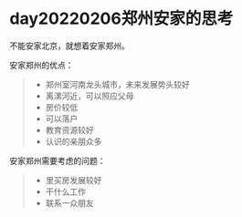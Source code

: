 # day20220206郑州安家的思考

不能安家北京，就想着安家郑州。

安家郑州的优点：
>- 郑州室河南龙头城市，未来发展势头较好
>- 离漯河近，可以照应父母
>- 房价较低
>- 可以落户
>- 教育资源较好
>- 认识的亲朋众多

安家郑州需要考虑的问题：
>- 里买房发展较好
>- 干什么工作
>- 联系一众朋友

